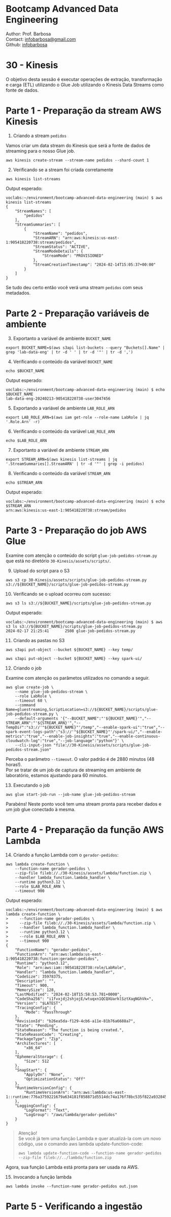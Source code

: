 # Bootcamp Advanced Data Engineering
Author: Prof. Barbosa<br>
Contact: infobarbosa@gmail.com<br>
Github: [infobarbosa](https://github.com/infobarbosa)

# 30 - Kinesis

O objetivo desta sessão é executar operações de extração, transformação e carga (ETL) utilizando o Glue Job utilizando o Kinesis Data Streams como fonte de dados.

# **Parte 1** - Preparação da stream AWS Kinesis
1. Criando a stream `pedidos`

Vamos criar um data stream do Kinesis que será a fonte de dados de streaming para o nosso Glue job.

```
aws kinesis create-stream --stream-name pedidos --shard-count 1
```
2. Verificando se a stream foi criada corretamente
```
aws kinesis list-streams
```

Output esperado:
```
voclabs:~/environment/bootcamp-advanced-data-engineering (main) $ aws kinesis list-streams
{
    "StreamNames": [
        "pedidos"
    ],
    "StreamSummaries": [
        {
            "StreamName": "pedidos",
            "StreamARN": "arn:aws:kinesis:us-east-1:905418220738:stream/pedidos",
            "StreamStatus": "ACTIVE",
            "StreamModeDetails": {
                "StreamMode": "PROVISIONED"
            },
            "StreamCreationTimestamp": "2024-02-14T15:05:37+00:00"
        }
    ]
}
```

Se tudo deu certo então você verá uma stream `pedidos` com seus metadados.

# **Parte 2** - Preparação variáveis de ambiente

3. Exportanto a variável de ambiente `BUCKET_NAME`
```
export BUCKET_NAME=$(aws s3api list-buckets --query "Buckets[].Name" | grep 'lab-data-eng' | tr -d ' ' | tr -d '"' | tr -d ',')
```

4. Verificando o conteúdo da variável `BUCKET_NAME`
```
echo $BUCKET_NAME
```

Output esperado:
```
voclabs:~/environment/bootcamp-advanced-data-engineering (main) $ echo $BUCKET_NAME
lab-data-eng-20240213-905418220738-user3047456
```

5. Exportando a variável de ambiente `LAB_ROLE_ARN`
```
export LAB_ROLE_ARN=$(aws iam get-role --role-name LabRole | jq '.Role.Arn' -r)
```

6. Verificando o conteúdo da variável `LAB_ROLE_ARN`
```
echo $LAB_ROLE_ARN
```

7. Exportanto a variável de ambiente `STREAM_ARN`
```
export STREAM_ARN=$(aws kinesis list-streams | jq '.StreamSummaries[].StreamARN' | tr -d '"' | grep -i pedidos)
```

8. Verificando o conteúdo da variável `STREAM_ARN`
```
echo $STREAM_ARN
```

Output esperado:
```
voclabs:~/environment/bootcamp-advanced-data-engineering (main) $ echo $STREAM_ARN
arn:aws:kinesis:us-east-1:905418220738:stream/pedidos
```

# **Parte 3** - Preparação do job AWS Glue

Examine com atenção o conteúdo do script `glue-job-pedidos-stream.py` que está no diretório `30-Kinesis/assets/scripts/`.

9. Upload do script para o S3
```
aws s3 cp 30-Kinesis/assets/scripts/glue-job-pedidos-stream.py s3://${BUCKET_NAME}/scripts/glue-job-pedidos-stream.py
```

10. Verificando se o upload ocorreu com sucesso:
```
aws s3 ls s3://${BUCKET_NAME}/scripts/glue-job-pedidos-stream.py
```

Output esperado:
```
voclabs:~/environment/bootcamp-advanced-data-engineering (main) $ aws s3 ls s3://${BUCKET_NAME}/scripts/glue-job-pedidos-stream.py
2024-02-17 21:25:41       2508 glue-job-pedidos-stream.py
```

11. Criando as pastas no S3
```
aws s3api put-object --bucket ${BUCKET_NAME} --key temp/
```

```
aws s3api put-object --bucket ${BUCKET_NAME} --key spark-ui/
```

12. Criando o job

Examine com atenção os parâmetos utilizados no comando a seguir.
```
aws glue create-job \
    --name glue-job-pedidos-stream \
    --role LabRole \
    --timeout 60 \
    --command Name=gluestreaming,ScriptLocation=s3://${BUCKET_NAME}/scripts/glue-job-pedidos-stream.py \
    --default-arguments '{"--BUCKET_NAME":"'${BUCKET_NAME}'","--STREAM_ARN":"'${STREAM_ARN}'","--TempDir":"s3://'"${BUCKET_NAME}"'/temp","--enable-spark-ui":"true","--spark-event-logs-path":"s3://'"${BUCKET_NAME}"'/spark-ui/","--enable-metrics":"true","--enable-job-insights":"true","--enable-continuous-cloudwatch-log":"true","--job-language":"python"}' \
    --cli-input-json "file://30-Kinesis/assets/scripts/glue-job-pedidos-stream.json" 
```

Perceba o parâmetro `--timeout`. O valor padrão é de 2880 minutos (48 horas!).<br> 
Por se tratar de um job de captura de streaming em ambiente de laboratório, estamos ajustando para 60 minutos. 


13. Executando o job
```
aws glue start-job-run --job-name glue-job-pedidos-stream
```

Parabéns! Neste ponto você tem uma stream pronta para receber dados e um job glue conectado à mesma.


# **Parte 4** - Preparação da função AWS Lambda

14. Criando a função Lambda com o  `gerador-pedidos`:
```
aws lambda create-function \
    --function-name gerador-pedidos \
    --zip-file fileb://./30-Kinesis/assets/lambda/function.zip \
    --handler lambda_function.lambda_handler \
    --runtime python3.12 \
    --role $LAB_ROLE_ARN \
    --timeout 900
```

Output esperado:
```
voclabs:~/environment/bootcamp-advanced-data-engineering (main) $ aws lambda create-function \
>     --function-name gerador-pedidos \
>     --zip-file fileb://./30-Kinesis/assets/lambda/function.zip \
>     --handler lambda_function.lambda_handler \
>     --runtime python3.12 \
>     --role $LAB_ROLE_ARN \
>     --timeout 900
{
    "FunctionName": "gerador-pedidos",
    "FunctionArn": "arn:aws:lambda:us-east-1:905418220738:function:gerador-pedidos",
    "Runtime": "python3.12",
    "Role": "arn:aws:iam::905418220738:role/LabRole",
    "Handler": "lambda_function.lambda_handler",
    "CodeSize": 35978375,
    "Description": "",
    "Timeout": 900,
    "MemorySize": 128,
    "LastModified": "2024-02-18T15:58:53.781+0000",
    "CodeSha256": "i1fvxjdj2shjojE/wtuqxn1QCQXUarklSztXagNGhVk=",
    "Version": "$LATEST",
    "TracingConfig": {
        "Mode": "PassThrough"
    },
    "RevisionId": "b26ea5da-f129-4cb6-a11e-81b76a6688a7",
    "State": "Pending",
    "StateReason": "The function is being created.",
    "StateReasonCode": "Creating",
    "PackageType": "Zip",
    "Architectures": [
        "x86_64"
    ],
    "EphemeralStorage": {
        "Size": 512
    },
    "SnapStart": {
        "ApplyOn": "None",
        "OptimizationStatus": "Off"
    },
    "RuntimeVersionConfig": {
        "RuntimeVersionArn": "arn:aws:lambda:us-east-1::runtime:776a3759221679a634181f858871d5514dc74a176f78bc535f822a932845ae5a"
    },
    "LoggingConfig": {
        "LogFormat": "Text",
        "LogGroup": "/aws/lambda/gerador-pedidos"
    }
}
```


> Atenção!<br>
> Se você já tem uma função Lambda e quer atualizá-la com um novo código, use o comando aws lambda update-function-code:
>```
>aws lambda update-function-code --function-name gerador-pedidos --zip-file fileb://../lambda/function.zip
>```

Agora, sua função Lambda está pronta para ser usada na AWS.

15. Invocando a função lambda
```
aws lambda invoke --function-name gerador-pedidos out.json
```

# **Parte 5** - Verificando a ingestão

